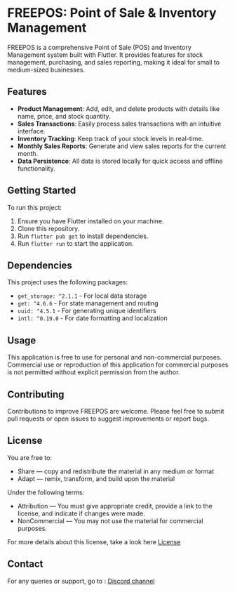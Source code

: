 # FREEPOS: Point of Sale & Inventory Management

FREEPOS is a comprehensive Point of Sale (POS) and Inventory Management system built with Flutter. It provides features for stock management, purchasing, and sales reporting, making it ideal for small to medium-sized businesses.

## Features

- **Product Management**: Add, edit, and delete products with details like name, price, and stock quantity.
- **Sales Transactions**: Easily process sales transactions with an intuitive interface.
- **Inventory Tracking**: Keep track of your stock levels in real-time.
- **Monthly Sales Reports**: Generate and view sales reports for the current month.
- **Data Persistence**: All data is stored locally for quick access and offline functionality.

## Getting Started

To run this project:

1. Ensure you have Flutter installed on your machine.
2. Clone this repository.
3. Run `flutter pub get` to install dependencies.
4. Run `flutter run` to start the application.

## Dependencies

This project uses the following packages:

- `get_storage: ^2.1.1` - For local data storage
- `get: ^4.6.6` - For state management and routing
- `uuid: ^4.5.1` - For generating unique identifiers
- `intl: ^0.19.0` - For date formatting and localization

## Usage

This application is free to use for personal and non-commercial purposes. Commercial use or reproduction of this application for commercial purposes is not permitted without explicit permission from the author.

## Contributing

Contributions to improve FREEPOS are welcome. Please feel free to submit pull requests or open issues to suggest improvements or report bugs.

## License

You are free to:

- Share — copy and redistribute the material in any medium or format
- Adapt — remix, transform, and build upon the material

Under the following terms:

- Attribution — You must give appropriate credit, provide a link to the license, and indicate if changes were made.
- NonCommercial — You may not use the material for commercial purposes.

For more details about this license, take a look here [License](LICENSE.txt)

## Contact

For any queries or support, go to : [Discord channel](https://discord.gg/AWmZDMNk)